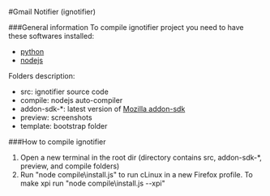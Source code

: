 #Gmail Notifier (ignotifier)

###General information
To compile ignotifier project you need to have these softwares installed:
* [python](http://www.python.org/getit/)
* [nodejs](http://nodejs.org/)

Folders description:
* src: ignotifier source code
* compile: nodejs auto-compiler
* addon-sdk-*: latest version of [Mozilla addon-sdk](https://addons.mozilla.org/en-US/developers/builder)
* preview: screenshots
* template: bootstrap folder

###How to compile ignotifier
1. Open a new terminal in the root dir (directory contains src, addon-sdk-*, preview, and compile folders)
2. Run "node compile\install.js" to run cLinux in a new Firefox profile. To make xpi run "node compile\install.js --xpi"